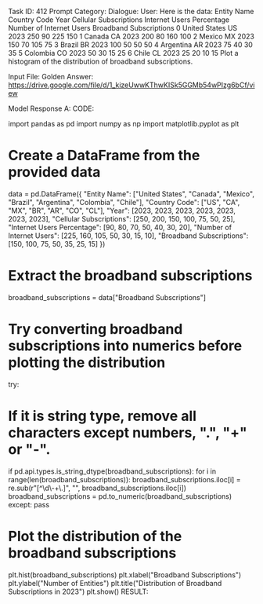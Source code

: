 Task ID: 412
Prompt Category:
Dialogue:
User:
Here is the data:
Entity Name Country Code Year Cellular Subscriptions Internet Users Percentage Number of Internet Users Broadband Subscriptions
0 United States US 2023 250 90 225 150
1 Canada CA 2023 200 80 160 100
2 Mexico MX 2023 150 70 105 75
3 Brazil BR 2023 100 50 50 50
4 Argentina AR 2023 75 40 30 35
5 Colombia CO 2023 50 30 15 25
6 Chile CL 2023 25 20 10 15
Plot a histogram of the distribution of broadband subscriptions.

Input File:
Golden Answer:
https://drive.google.com/file/d/1_kizeUwwKThwKISk5GGMb54wPIzg6bCf/view

Model Response A:
CODE:

import pandas as pd
import numpy as np
import matplotlib.pyplot as plt

# Create a DataFrame from the provided data

data = pd.DataFrame({
"Entity Name": ["United States", "Canada", "Mexico", "Brazil", "Argentina", "Colombia", "Chile"],
"Country Code": ["US", "CA", "MX", "BR", "AR", "CO", "CL"],
"Year": [2023, 2023, 2023, 2023, 2023, 2023, 2023],
"Cellular Subscriptions": [250, 200, 150, 100, 75, 50, 25],
"Internet Users Percentage": [90, 80, 70, 50, 40, 30, 20],
"Number of Internet Users": [225, 160, 105, 50, 30, 15, 10],
"Broadband Subscriptions": [150, 100, 75, 50, 35, 25, 15]
})

# Extract the broadband subscriptions

broadband_subscriptions = data["Broadband Subscriptions"]

# Try converting broadband subscriptions into numerics before plotting the distribution

try:

# If it is string type, remove all characters except numbers, ".", "+" or "-".

if pd.api.types.is_string_dtype(broadband_subscriptions):
for i in range(len(broadband_subscriptions)):
broadband_subscriptions.iloc[i] = re.sub(r"[^\\d\\-+\\.]", "", broadband_subscriptions.iloc[i])
broadband_subscriptions = pd.to_numeric(broadband_subscriptions)
except:
pass

# Plot the distribution of the broadband subscriptions

plt.hist(broadband_subscriptions)
plt.xlabel("Broadband Subscriptions")
plt.ylabel("Number of Entities")
plt.title("Distribution of Broadband Subscriptions in 2023")
plt.show()
RESULT:
